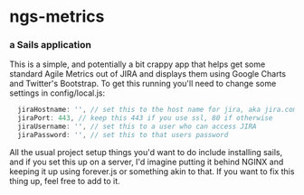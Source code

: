 # ngs-metrics
### a Sails application
This is a simple, and potentially a bit crappy app that helps get some standard Agile Metrics out of JIRA and displays them using Google Charts and Twitter's Bootstrap. To get this running you'll need to change some settings in config/local.js:
```javascript
  jiraHostname: '', // set this to the host name for jira, aka jira.companyname.com
  jiraPort: 443, // keep this 443 if you use ssl, 80 if otherwise
  jiraUsername: '', // set this to a user who can access JIRA
  jiraPassword: '', // set this to that users password
```
All the usual project setup things you'd want to do include installing sails, and if you set this up on a server, I'd imagine putting it behind NGINX and keeping it up using forever.js or something akin to that. If you want to fix this thing up, feel free to add to it.